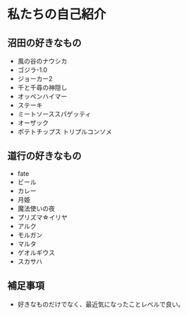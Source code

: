 # 私たちの自己紹介


## 沼田の好きなもの

- 風の谷のナウシカ
- ゴジラ-1.0
- ジョーカー2
- 千と千尋の神隠し
- オッペンハイマー
- ステーキ
- ミートソーススパゲッティ
- オーザック
- ポテトチップス トリプルコンソメ


## 道行の好きなもの
- fate
- ビール
- カレー
- 月姫
- 魔法使いの夜
- プリズマ☆イリヤ
- アルク
- モルガン
- マルタ
- ゲオルギウス
- スカサハ


## 補足事項

- 好きなものだけでなく、最近気になったことレベルで良い。

